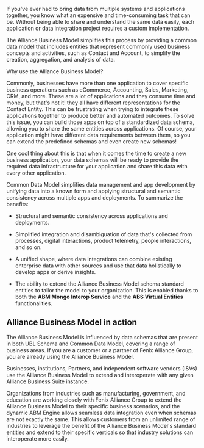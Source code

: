 If you've ever had to bring data from multiple systems and applications together, you know what an expensive and time-consuming task that can be. Without being able to share and understand the same data easily, each application or data integration project requires a custom implementation.

The Alliance Business Model simplifies this process by providing a common data model that includes entities that represent commonly used business concepts and activities, such as Contact and Account, to simplify the creation, aggregation, and analysis of data.

Why use the Alliance Business Model?

Commonly, businesses have more than one application to cover specific business operations such as eCommerce, Accounting, Sales, Marketing, CRM, and more. These are a lot of applications and they consume time and money, but that's not it! they all have different representations for the Contact Entity. This can be frustrating when trying to integrate these applications together to produce better and automated outcomes. To solve this issue, you can build those apps on top of a standardized data schema, allowing you to share the same entities across applications. Of course, your application might have different data requirements between them, so you can extend the predefined schemas and even create new schemas!

One cool thing about this is that when it comes the time to create a new business application, your data schemas will be ready to provide the required data infrastructure for your application and share this data with every other application.

Common Data Model simplifies data management and app development by unifying data into a known form and applying structural and semantic consistency across multiple apps and deployments. To summarize the benefits:

- Structural and semantic consistency across applications and deployments.

- Simplified integration and disambiguation of data that's collected from processes, digital interactions, product telemetry, people interactions, and so on.

- A unified shape, where data integrations can combine existing enterprise data with other sources and use that data holistically to develop apps or derive insights.

- The ability to extend the Alliance Business Model schema standard entities to tailor the model to your organization. This is enabled thanks to both the **ABM Mongo Interop Service** and the **ABS Virtual Entities** functionalities.

## Alliance Business Model in action
The Alliance Business Model is influenced by data schemas that are present in both UBL Schema and Common Data Model, covering a range of business areas. If you are a customer or a partner of Fenix Alliance Group, you are already using the Alliance Business Model.

Businesses, institutions, Partners, and independent software vendors (ISVs) use the Alliance Business Model to extend and interoperate with any given Alliance Business Suite instance.

Organizations from industries such as manufacturing, government, and education are working closely with Fenix Alliance Group to extend the Alliance Business Model to their specific business scenarios, and the dynamic ABM Engine allows seamless data integration even when schemas are not exactly the same.  This allows customers from an unlimited range of industries to leverage the benefit of the Alliance Business Model's standard entities and extend to their specific verticals so that industry solutions can interoperate more easily.

